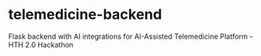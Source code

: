 # telemedicine-backend
Flask backend with AI integrations for AI-Assisted Telemedicine Platform - HTH 2.0 Hackathon
